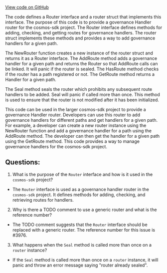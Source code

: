 [View code on GitHub](https://github.com/cosmos/cosmos-sdk/blob/main/x/gov/types/v1beta1/router.go)

The code defines a Router interface and a router struct that implements this interface. The purpose of this code is to provide a governance Handler router for the cosmos-sdk project. The Router interface defines methods for adding, checking, and getting routes for governance handlers. The router struct implements these methods and provides a way to add governance handlers for a given path.

The NewRouter function creates a new instance of the router struct and returns it as a Router interface. The AddRoute method adds a governance handler for a given path and returns the Router so that AddRoute calls can be linked. It will panic if the router is sealed. The HasRoute method checks if the router has a path registered or not. The GetRoute method returns a Handler for a given path.

The Seal method seals the router which prohibits any subsequent route handlers to be added. Seal will panic if called more than once. This method is used to ensure that the router is not modified after it has been initialized.

This code can be used in the larger cosmos-sdk project to provide a governance Handler router. Developers can use this router to add governance handlers for different paths and get handlers for a given path. For example, a developer can create a new router instance using the NewRouter function and add a governance handler for a path using the AddRoute method. The developer can then get the handler for a given path using the GetRoute method. This code provides a way to manage governance handlers for the cosmos-sdk project.
## Questions: 
 1. What is the purpose of the `Router` interface and how is it used in the `cosmos-sdk` project?
- The `Router` interface is used as a governance handler router in the `cosmos-sdk` project. It defines methods for adding, checking, and retrieving routes for handlers.
2. Why is there a TODO comment to use a generic router and what is the reference number?
- The TODO comment suggests that the `Router` interface should be replaced with a generic router. The reference number for this issue is #3976.
3. What happens when the `Seal` method is called more than once on a `router` instance?
- If the `Seal` method is called more than once on a `router` instance, it will panic and throw an error message saying "router already sealed".
